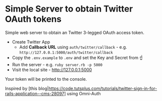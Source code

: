 # Simple Server to obtain Twitter OAuth tokens

Simple web server to obtain an Twitter 3-legged OAuth access token. 

* Create Twitter App
  * Add **Callback URL** using `auth/twitter/callback` - e.g. `http://127.0.0.1:5000/auth/twitter/callback` 
* Copy the `.env.example` to `.env` and set the Key and Secret from :point_up: 
* Run the server - e.g. `ruby server.rb -p 5000`
* Visit the local site - http://127.0.0.1:5000

Your token will be printed to the console.

Inspired by [this blog|https://code.tutsplus.com/tutorials/twitter-sign-in-for-rails-application--cms-28097] using Omni-Auth
